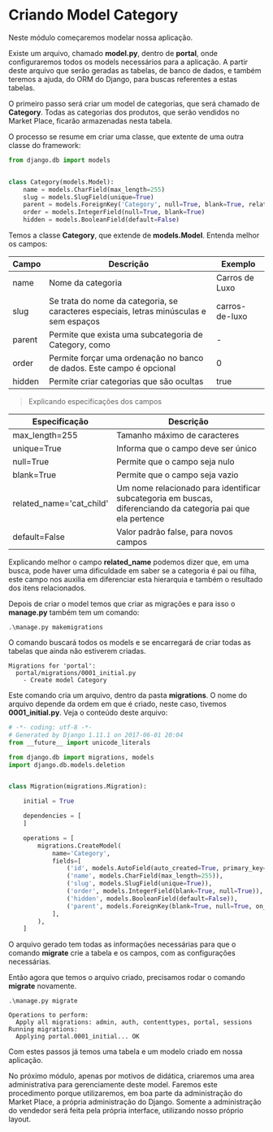 # Criando Model Category

Neste módulo começaremos modelar nossa aplicação.

Existe um arquivo, chamado **model.py**, dentro de **portal**, onde configuraremos todos os models necessários para a aplicação. A partir deste arquivo que serão geradas as tabelas, de banco de dados, e também teremos a ajuda, do ORM do Django, para buscas referentes a estas tabelas.

O primeiro passo será criar um model de categorias, que será chamado de **Category**. Todas as categorias dos produtos, que serão vendidos no Market Place, ficarão armazenadas nesta tabela.

O processo se resume em criar uma classe, que extente de uma outra classe do framework:

```python
from django.db import models


class Category(models.Model):
	name = models.CharField(max_length=255)
	slug = models.SlugField(unique=True)
	parent = models.ForeignKey('Category', null=True, blank=True, related_name='cat_child')
	order = models.IntegerField(null=True, blank=True)
	hidden = models.BooleanField(default=False)
```

Temos a classe **Category**, que extende de **models.Model**. Entenda melhor os campos:

| Campo | Descrição | Exemplo |
| ----- | --------- | ------- |
| name | Nome da categoria | Carros de Luxo |
| slug | Se trata do nome da categoria, se caracteres especiais, letras minúsculas e sem espaços | carros-de-luxo |
| parent | Permite que exista uma subcategoria de Category, como | - |
| order | Permite forçar uma ordenação no banco de dados. Este campo é opcional | 0 |
| hidden | Permite criar categorias que são ocultas | true |

> Explicando especificações dos campos

| Especificação | Descrição |
| ------------- | --------- |
| max_length=255 | Tamanho máximo de caracteres | 
| unique=True | Informa que o campo deve ser único | 
| null=True | Permite que o campo seja nulo | 
| blank=True | Permite que o campo seja vazio | 
| related\_name='cat_child' | Um nome relacionado para identificar subcategoria em buscas, diferenciando da categoria pai que ela pertence | 
| default=False | Valor padrão false, para novos campos | 

Explicando melhor o campo **related_name** podemos dizer que, em uma busca, pode haver uma dificuldade em saber se a categoria é pai ou filha, este campo nos auxilia em diferenciar esta hierarquia e também o resultado dos itens relacionados.

Depois de criar o model temos que criar as migrações e para isso o **manage.py** também tem um comando:

`.\manage.py makemigrations`

O comando buscará todos os models e se encarregará de criar todas as tabelas que ainda não estiverem criadas.

```
Migrations for 'portal':
  portal/migrations/0001_initial.py
    - Create model Category
```

Este comando cria um arquivo, dentro da pasta **migrations**. O nome do arquivo depende da ordem em que é criado, neste caso, tivemos **0001_initial.py**. Veja o conteúdo deste arquivo:

```python
# -*- coding: utf-8 -*-
# Generated by Django 1.11.1 on 2017-06-01 20:04
from __future__ import unicode_literals

from django.db import migrations, models
import django.db.models.deletion


class Migration(migrations.Migration):

    initial = True

    dependencies = [
    ]

    operations = [
        migrations.CreateModel(
            name='Category',
            fields=[
                ('id', models.AutoField(auto_created=True, primary_key=True, serialize=False, verbose_name='ID')),
                ('name', models.CharField(max_length=255)),
                ('slug', models.SlugField(unique=True)),
                ('order', models.IntegerField(blank=True, null=True)),
                ('hidden', models.BooleanField(default=False)),
                ('parent', models.ForeignKey(blank=True, null=True, on_delete=django.db.models.deletion.CASCADE, related_name='cat_child', to='portal.Category')),
            ],
        ),
    ]
```

O arquivo gerado tem todas as informações necessárias para que o comando **migrate** crie a tabela e os campos, com as configurações necessárias.

Então agora que temos o arquivo criado, precisamos rodar o comando **migrate** novamente.

`.\manage.py migrate`

```
Operations to perform:
  Apply all migrations: admin, auth, contenttypes, portal, sessions
Running migrations:
  Applying portal.0001_initial... OK
```

Com estes passos já temos uma tabela e um modelo criado em nossa aplicação.

No próximo módulo, apenas por motivos de didática, criaremos uma area administrativa para gerenciamente deste model. Faremos este procedimento porque utilizaremos, em boa parte da administração do Market Place, a própria administração do Django. Somente a administração do vendedor será feita pela própria interface, utilizando nosso próprio layout.